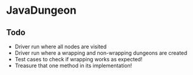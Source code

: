 # JavaDungeon

## Todo
* Driver run where all nodes are visited
* Driver run where a wrapping and non-wrapping dungeons are created
* Test cases to check if wrapping works as expected!
* Treasure that one method in its implementation!
